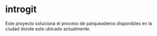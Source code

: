 # introgit 
Este proyecto soluciona el proceso de parqueaderos disponibles
en la ciudad donde este ubicado actualmente.
